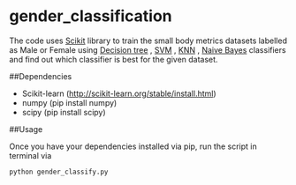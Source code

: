 # gender_classification

The code uses [Scikit](http://scikit-learn.org/) library to train the small body metrics datasets labelled as Male or Female using [Decision tree](http://scikit-learn.org/stable/modules/tree.html) , [SVM](https://en.wikipedia.org/wiki/Support_vector_machine) , [KNN](https://en.wikipedia.org/wiki/K-nearest_neighbors_algorithm) , [Naive Bayes](https://en.wikipedia.org/wiki/Naive_Bayes_classifier) classifiers and find out which classifier is best for the given dataset.

##Dependencies

- Scikit-learn (http://scikit-learn.org/stable/install.html)
- numpy (pip install numpy)
- scipy (pip install scipy)

##Usage

Once you have your dependencies installed via pip, run the script in terminal via
```
python gender_classify.py
```
